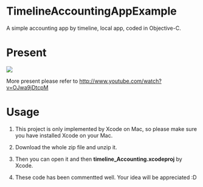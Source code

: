 # TimelineAccountingAppExample

A simple accounting app by timeline, local app, coded in Objective-C.

# Present

![](https://ww3.sinaimg.cn/large/006y8lVagw1fbfvz1udifj30ly10ktat.jpg)

More present please refer to http://www.youtube.com/watch?v=OJwa9jDtcpM

# Usage

1. This project is only implemented by Xcode on Mac, so please make sure you have installed Xcode on your Mac.

2. Download the whole zip file and unzip it.

3. Then you can open it and then  **timeline_Accounting.xcodeproj** by Xcode. 

4. These code has been commentted well. Your idea will be appreciated :D
